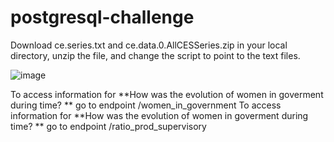 # postgresql-challenge

Download ce.series.txt and ce.data.0.AllCESSeries.zip in your local directory, unzip the file, and change the script to point to the text files.

![image](https://github.com/gcastellini/postgresql-challenge/assets/98000270/85e02e1f-a063-4c58-89c9-18d4bb66b895)

To access information for **How was the evolution of women in goverment during time? ** go to endpoint /women_in_government
To access information for **How was the evolution of women in goverment during time? ** go to endpoint /ratio_prod_supervisory
